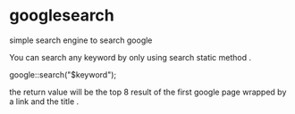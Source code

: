 # googlesearch
simple search engine to search google

You can search any keyword by only using search static method .

google::search("$keyword");

the return value will be the top 8 result of the first google page wrapped by
a link and the title .

